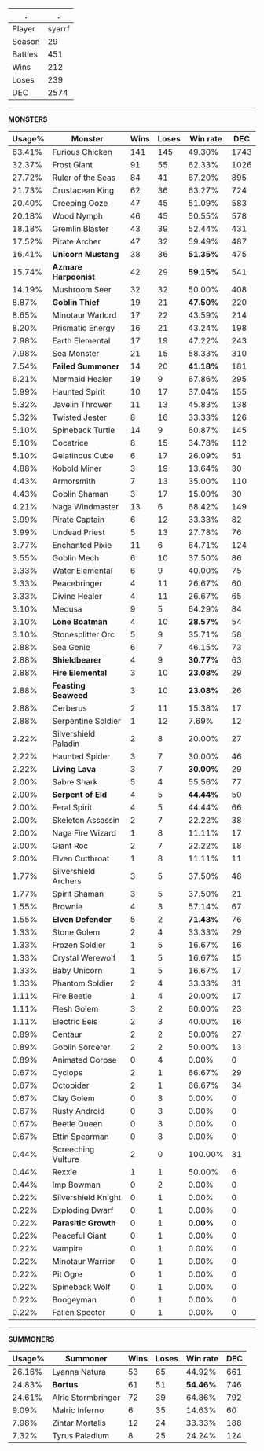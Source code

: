 .|.
|-|-
Player|syarrf
Season|29
Battles|451
Wins|212
Loses|239
DEC|2574

---
**MONSTERS**

Usage%|Monster|Wins|Loses|Win rate|DEC|
-|-|-|-|-|-|
63.41%|Furious Chicken|141|145|49.30%|1743|
32.37%|Frost Giant|91|55|62.33%|1026|
27.72%|Ruler of the Seas|84|41|67.20%|895|
21.73%|Crustacean King|62|36|63.27%|724|
20.40%|Creeping Ooze|47|45|51.09%|583|
20.18%|Wood Nymph|46|45|50.55%|578|
18.18%|Gremlin Blaster|43|39|52.44%|431|
17.52%|Pirate Archer|47|32|59.49%|487|
16.41%|**Unicorn Mustang**|38|36|**51.35%**|475|
15.74%|**Azmare Harpoonist**|42|29|**59.15%**|541|
14.19%|Mushroom Seer|32|32|50.00%|408|
8.87%|**Goblin Thief**|19|21|**47.50%**|220|
8.65%|Minotaur Warlord|17|22|43.59%|214|
8.20%|Prismatic Energy|16|21|43.24%|198|
7.98%|Earth Elemental|17|19|47.22%|243|
7.98%|Sea Monster|21|15|58.33%|310|
7.54%|**Failed Summoner**|14|20|**41.18%**|181|
6.21%|Mermaid Healer|19|9|67.86%|295|
5.99%|Haunted Spirit|10|17|37.04%|155|
5.32%|Javelin Thrower|11|13|45.83%|138|
5.32%|Twisted Jester|8|16|33.33%|126|
5.10%|Spineback Turtle|14|9|60.87%|145|
5.10%|Cocatrice|8|15|34.78%|112|
5.10%|Gelatinous Cube|6|17|26.09%|51|
4.88%|Kobold Miner|3|19|13.64%|30|
4.43%|Armorsmith|7|13|35.00%|110|
4.43%|Goblin Shaman|3|17|15.00%|30|
4.21%|Naga Windmaster|13|6|68.42%|149|
3.99%|Pirate Captain|6|12|33.33%|82|
3.99%|Undead Priest|5|13|27.78%|76|
3.77%|Enchanted Pixie|11|6|64.71%|124|
3.55%|Goblin Mech|6|10|37.50%|86|
3.33%|Water Elemental|6|9|40.00%|75|
3.33%|Peacebringer|4|11|26.67%|60|
3.33%|Divine Healer|4|11|26.67%|65|
3.10%|Medusa|9|5|64.29%|84|
3.10%|**Lone Boatman**|4|10|**28.57%**|54|
3.10%|Stonesplitter Orc|5|9|35.71%|58|
2.88%|Sea Genie|6|7|46.15%|73|
2.88%|**Shieldbearer**|4|9|**30.77%**|63|
2.88%|**Fire Elemental**|3|10|**23.08%**|29|
2.88%|**Feasting Seaweed**|3|10|**23.08%**|26|
2.88%|Cerberus|2|11|15.38%|17|
2.88%|Serpentine Soldier|1|12|7.69%|12|
2.22%|Silvershield Paladin|2|8|20.00%|27|
2.22%|Haunted Spider|3|7|30.00%|46|
2.22%|**Living Lava**|3|7|**30.00%**|29|
2.00%|Sabre Shark|5|4|55.56%|77|
2.00%|**Serpent of Eld**|4|5|**44.44%**|50|
2.00%|Feral Spirit|4|5|44.44%|66|
2.00%|Skeleton Assassin|2|7|22.22%|38|
2.00%|Naga Fire Wizard|1|8|11.11%|17|
2.00%|Giant Roc|2|7|22.22%|18|
2.00%|Elven Cutthroat|1|8|11.11%|11|
1.77%|Silvershield Archers|3|5|37.50%|48|
1.77%|Spirit Shaman|3|5|37.50%|21|
1.55%|Brownie|4|3|57.14%|67|
1.55%|**Elven Defender**|5|2|**71.43%**|76|
1.33%|Stone Golem|2|4|33.33%|29|
1.33%|Frozen Soldier|1|5|16.67%|16|
1.33%|Crystal Werewolf|1|5|16.67%|15|
1.33%|Baby Unicorn|1|5|16.67%|17|
1.33%|Phantom Soldier|2|4|33.33%|31|
1.11%|Fire Beetle|1|4|20.00%|17|
1.11%|Flesh Golem|3|2|60.00%|23|
1.11%|Electric Eels|2|3|40.00%|16|
0.89%|Centaur|2|2|50.00%|27|
0.89%|Goblin Sorcerer|2|2|50.00%|13|
0.89%|Animated Corpse|0|4|0.00%|0|
0.67%|Cyclops|2|1|66.67%|29|
0.67%|Octopider|2|1|66.67%|34|
0.67%|Clay Golem|0|3|0.00%|0|
0.67%|Rusty Android|0|3|0.00%|0|
0.67%|Beetle Queen|0|3|0.00%|0|
0.67%|Ettin Spearman|0|3|0.00%|0|
0.44%|Screeching Vulture|2|0|100.00%|31|
0.44%|Rexxie|1|1|50.00%|6|
0.44%|Imp Bowman|0|2|0.00%|0|
0.22%|Silvershield Knight|0|1|0.00%|0|
0.22%|Exploding Dwarf|0|1|0.00%|0|
0.22%|**Parasitic Growth**|0|1|**0.00%**|0|
0.22%|Peaceful Giant|0|1|0.00%|0|
0.22%|Vampire|0|1|0.00%|0|
0.22%|Minotaur Warrior|0|1|0.00%|0|
0.22%|Pit Ogre|0|1|0.00%|0|
0.22%|Spineback Wolf|0|1|0.00%|0|
0.22%|Boogeyman|0|1|0.00%|0|
0.22%|Fallen Specter|0|1|0.00%|0|

---
**SUMMONERS**

Usage%|Summoner|Wins|Loses|Win rate|DEC|
-|-|-|-|-|-|
26.16%|Lyanna Natura|53|65|44.92%|661|
24.83%|**Bortus**|61|51|**54.46%**|746|
24.61%|Alric Stormbringer|72|39|64.86%|792|
9.09%|Malric Inferno|6|35|14.63%|60|
7.98%|Zintar Mortalis|12|24|33.33%|188|
7.32%|Tyrus Paladium|8|25|24.24%|124|
